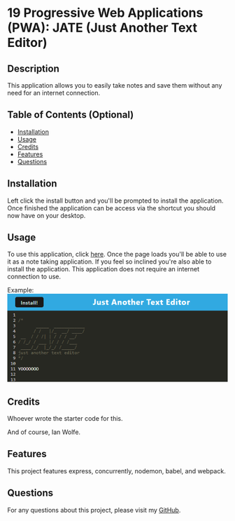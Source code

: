 # 19 Progressive Web Applications (PWA): JATE (Just Another Text Editor)

## Description
  
This application allows you to easily take notes and save them without any need for an internet connection.
  
## Table of Contents (Optional)
  
 - [Installation](#installation)
 - [Usage](#usage)
 - [Credits](#credits)
 - [Features](#features)
 - [Questions](#questions)
  
## Installation
  
Left click the install button and you'll be prompted to install the application. Once finished
the application can be access via the shortcut you should now have on your desktop.
  
## Usage
  
To use this application, click [here](https://c19-text-editor.onrender.com). Once the page loads you'll be able to use it as a note taking application. If you feel so inclined you're also able to install the application. This application does not require an internet connection to use.

Example:
![Image of the JATE application running](./screenshots/Screenshot-of-JATE.png)
  
## Credits
  
Whoever wrote the starter code for this.

And of course, Ian Wolfe.
  
## Features
  
This project features express, concurrently, nodemon, babel, and webpack.

## Questions

For any questions about this project, please visit my [GitHub](https://github.com/enkw).
